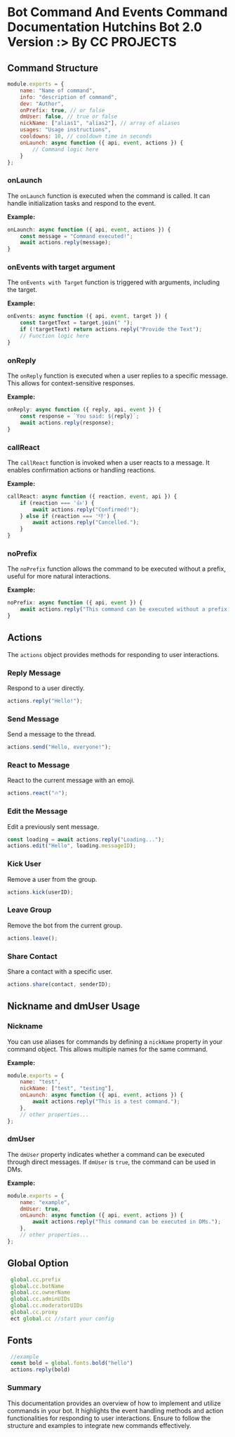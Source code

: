 # Bot Command And Events Command Documentation Hutchins Bot 2.0 Version :> By CC PROJECTS

## Command Structure

```javascript
module.exports = {
    name: "Name of command",
    info: "description of command",
    dev: "Author",
    onPrefix: true, // or false
    dmUser: false, // true or false
    nickName: ["alias1", "alias2"], // array of aliases
    usages: "Usage instructions",
    cooldowns: 10, // cooldown time in seconds
    onLaunch: async function ({ api, event, actions }) {
        // Command logic here
    }
};
```

### onLaunch
The `onLaunch` function is executed when the command is called. It can handle initialization tasks and respond to the event.

**Example:**
```javascript
onLaunch: async function ({ api, event, actions }) {
    const message = "Command executed!";
    await actions.reply(message);
}
```

### onEvents with target argument 
The `onEvents with Target` function is triggered with arguments, including the target.

**Example:**
```javascript
onEvents: async function ({ api, event, target }) {
    const targetText = target.join(" ");
    if (!targetText) return actions.reply("Provide the Text");
    // Function logic here 
}
```

### onReply
The `onReply` function is executed when a user replies to a specific message. This allows for context-sensitive responses.

**Example:**
```javascript
onReply: async function ({ reply, api, event }) {
    const response = `You said: ${reply}`;
    await actions.reply(response);
}
```

### callReact
The `callReact` function is invoked when a user reacts to a message. It enables confirmation actions or handling reactions.

**Example:**
```javascript
callReact: async function ({ reaction, event, api }) {
    if (reaction === '👍') {
        await actions.reply("Confirmed!");
    } else if (reaction === '👎') {
        await actions.reply("Cancelled.");
    }
}
```

### noPrefix
The `noPrefix` function allows the command to be executed without a prefix, useful for more natural interactions.

**Example:**
```javascript
noPrefix: async function ({ api, event }) {
    await actions.reply("This command can be executed without a prefix.");
}
```

## Actions

The `actions` object provides methods for responding to user interactions.

### Reply Message
Respond to a user directly.
```javascript
actions.reply("Hello!");
```

### Send Message
Send a message to the thread.
```javascript
actions.send("Hello, everyone!");
```

### React to Message
React to the current message with an emoji.
```javascript
actions.react("🔥");
```

### Edit the Message
Edit a previously sent message.
```javascript
const loading = await actions.reply("Loading...");
actions.edit("Hello", loading.messageID);
```

### Kick User
Remove a user from the group.
```javascript
actions.kick(userID);
```

### Leave Group
Remove the bot from the current group.
```javascript
actions.leave();
```

### Share Contact
Share a contact with a specific user.
```javascript
actions.share(contact, senderID);
```

## Nickname and dmUser Usage

### Nickname
You can use aliases for commands by defining a `nickName` property in your command object. This allows multiple names for the same command.

**Example:**
```javascript
module.exports = {
    name: "test",
    nickName: ["test", "testing"],
    onLaunch: async function ({ api, event, actions }) {
        await actions.reply("This is a test command.");
    },
    // other properties...
};
```

### dmUser
The `dmUser` property indicates whether a command can be executed through direct messages. If `dmUser` is `true`, the command can be used in DMs.

**Example:**
```javascript
module.exports = {
    name: "example",
    dmUser: true,
    onLaunch: async function ({ api, event, actions }) {
        await actions.reply("This command can be executed in DMs.");
    },
    // other properties...
};
```
## Global Option

```javascript
 global.cc.prefix
 global.cc.botName
 global.cc.ownerName
 global.cc.adminUIDs
 global.cc.moderatorUIDs
 global.cc.proxy
 ect global.cc //start your config
```
## Fonts

```javascript
 //example
 const bold = global.fonts.bold("hello")
 actions.reply(bold)
```


### Summary

This documentation provides an overview of how to implement and utilize commands in your bot. It highlights the event handling methods and action functionalities for responding to user interactions. Ensure to follow the structure and examples to integrate new commands effectively.
